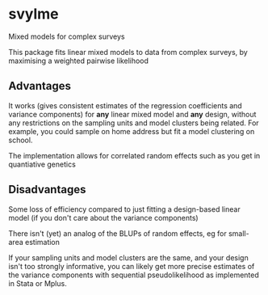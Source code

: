 # svylme
Mixed models for complex surveys

This package fits linear mixed models to data from complex surveys, by maximising a weighted pairwise likelihood

## Advantages

It works (gives consistent estimates of the regression coefficients and variance components) for **any** linear mixed model and **any** design, without any restrictions on the sampling units
and model clusters being related. For example, you could sample on home address but fit a model clustering on school.

The implementation allows for correlated random effects such as you get in quantiative genetics

## Disadvantages

Some loss of efficiency compared to just fitting a design-based linear model (if you don't care about the variance components)

There isn't (yet) an analog of the BLUPs of random effects, eg for small-area estimation

If your sampling units and model clusters are the same, and your design isn't too strongly informative, you can likely get more precise estimates of the variance components with
sequential pseudolikelihood as implemented in Stata or Mplus. 
